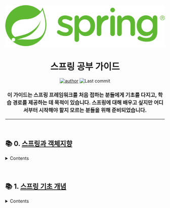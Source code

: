 <div align=center>

<img src="img/spring-main-logo.png">

# **스프링 공부 가이드**

[![author](https://img.shields.io/badge/author-Porkmon-brightgreen.svg?style=flat-square)](https://github.com/HGU-WALAB)
![Last commit](https://img.shields.io/github/last-commit/HGU-WALAB/spring-guide?style=flat-square)

### 이 가이드는 스프링 프레임워크를 처음 접하는 분들에게 기초를 다지고, 학습 경로를 제공하는 데 목적이 있습니다. 스프링에 대해 배우고 싶지만 어디서부터 시작해야 할지 모르는 분들을 위해 준비되었습니다.

---

<br />

</div>

## 📚 0. [스프링과 객체지향](https://github.com/HGU-WALAB/spring-guide/tree/main/Spring%EA%B3%BC%20%EA%B0%9D%EC%B2%B4%EC%A7%80%ED%96%A5)

<details>
       <summary> <b></b>Contents</summary>

[1. 좋은 객체 지향 프로그래밍이란](https://github.com/HGU-WALAB/spring-guide/blob/main/Spring%EA%B3%BC%20%EA%B0%9D%EC%B2%B4%EC%A7%80%ED%96%A5/1.%20%EC%A2%8B%EC%9D%80%20%EA%B0%9D%EC%B2%B4%20%EC%A7%80%ED%96%A5%20%ED%94%84%EB%A1%9C%EA%B7%B8%EB%9E%98%EB%B0%8D%EC%9D%B4%EB%9E%80.md)

[2. 좋은 객체 지향 설계의 5가지 원칙](https://github.com/HGU-WALAB/spring-guide/blob/main/Spring%EA%B3%BC%20%EA%B0%9D%EC%B2%B4%EC%A7%80%ED%96%A5/2.%20%EC%A2%8B%EC%9D%80%20%EA%B0%9D%EC%B2%B4%20%EC%A7%80%ED%96%A5%20%EC%84%A4%EA%B3%84%EC%9D%98%205%EA%B0%80%EC%A7%80%20%EC%9B%90%EC%B9%99.md)

[3. 객체 지향 설계와 스프링](https://github.com/HGU-WALAB/spring-guide/blob/main/Spring%EA%B3%BC%20%EA%B0%9D%EC%B2%B4%EC%A7%80%ED%96%A5/3.%20%EA%B0%9D%EC%B2%B4%20%EC%A7%80%ED%96%A5%20%EC%84%A4%EA%B3%84%EC%99%80%20%EC%8A%A4%ED%94%84%EB%A7%81.md)

</details>

<br />
<br />

## 📚 1. [스프링 기초 개념](https://github.com/HGU-WALAB/spring-guide/blob/main/스프링%20기초%20개념/)

<details>
   <summary> <b></b>Contents</summary>

[1.  스프링이란.md](https://github.com/HGU-WALAB/spring-guide/blob/main/%EC%8A%A4%ED%94%84%EB%A7%81%20%EA%B8%B0%EC%B4%88%20%EA%B0%9C%EB%85%90/1.%20%EC%8A%A4%ED%94%84%EB%A7%81%EC%9D%B4%EB%9E%80.md)

[2.  Spring MVC 구성 요소 및 기능.md](https://github.com/HGU-WALAB/spring-guide/blob/main/%EC%8A%A4%ED%94%84%EB%A7%81%20%EA%B8%B0%EC%B4%88%20%EA%B0%9C%EB%85%90/2.%20Spring%20MVC%20%EA%B5%AC%EC%84%B1%20%EC%9A%94%EC%86%8C%20%EB%B0%8F%20%EA%B8%B0%EB%8A%A5.md)

[3.  Spring MVC Web Application에서의 3계층 아키텍처.md](https://github.com/HGU-WALAB/spring-guide/blob/main/%EC%8A%A4%ED%94%84%EB%A7%81%20%EA%B8%B0%EC%B4%88%20%EA%B0%9C%EB%85%90/3.%20Spring%20MVC%20Web%20Application%EC%97%90%EC%84%9C%EC%9D%98%203%EA%B3%84%EC%B8%B5%20%EC%95%84%ED%82%A4%ED%85%8D%EC%B2%98.md)

[4.  DAO와 Repository.md](https://github.com/HGU-WALAB/spring-guide/blob/main/%EC%8A%A4%ED%94%84%EB%A7%81%20%EA%B8%B0%EC%B4%88%20%EA%B0%9C%EB%85%90/4.%20DAO%EC%99%80%20Repository.md)

[5.  총 정리.md](https://github.com/HGU-WALAB/spring-guide/blob/main/%EC%8A%A4%ED%94%84%EB%A7%81%20%EA%B8%B0%EC%B4%88%20%EA%B0%9C%EB%85%90/5.%20%EC%B4%9D%20%EC%A0%95%EB%A6%AC.md)

6.  기타

    [Maven과 Gradle.md](https://github.com/HGU-WALAB/spring-guide/blob/main/%EC%8A%A4%ED%94%84%EB%A7%81%20%EA%B8%B0%EC%B4%88%20%EA%B0%9C%EB%85%90/Maven%EA%B3%BC%20Gradle.md)

    [pom.xml이란.md](https://github.com/HGU-WALAB/spring-guide/blob/main/%EC%8A%A4%ED%94%84%EB%A7%81%20%EA%B8%B0%EC%B4%88%20%EA%B0%9C%EB%85%90/pom.xml%EC%9D%B4%EB%9E%80.md)

    [root-context.xml과 servlet-context.xml.md](https://github.com/HGU-WALAB/spring-guide/blob/main/%EC%8A%A4%ED%94%84%EB%A7%81%20%EA%B8%B0%EC%B4%88%20%EA%B0%9C%EB%85%90/root-context.xml%EA%B3%BC%20servlet-context.xml.md)

    [web.xml이란.md](https://github.com/HGU-WALAB/spring-guide/blob/main/%EC%8A%A4%ED%94%84%EB%A7%81%20%EA%B8%B0%EC%B4%88%20%EA%B0%9C%EB%85%90/web.xml%EC%9D%B4%EB%9E%80.md)

    </details>

